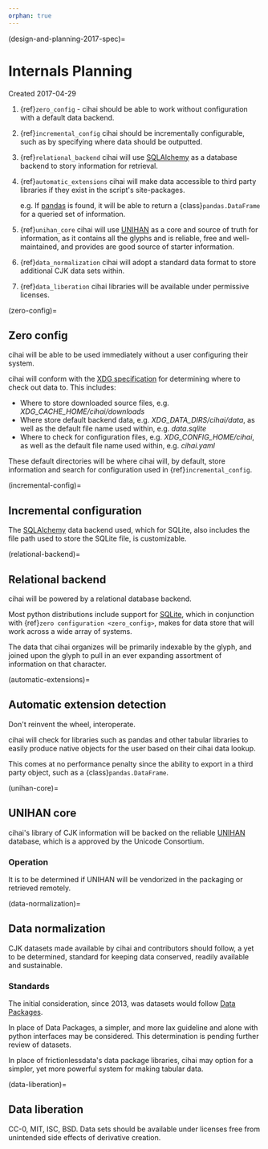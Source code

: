 ```yaml
---
orphan: true
---
```


(design-and-planning-2017-spec)=

# Internals Planning

Created 2017-04-29

1. {ref}`zero_config` - cihai should be able to work without configuration with a default data
   backend.
2. {ref}`incremental_config` cihai should be incrementally configurable, such as by specifying where
   data should be outputted.
3. {ref}`relational_backend` cihai will use [SQLAlchemy][sqlalchemy] as a database backend to story
   information for retrieval.
4. {ref}`automatic_extensions` cihai will make data accessible to third party libraries if they
   exist in the script's site-packages.

   e.g. If [pandas][pandas] is found, it will be able to return a {class}`pandas.DataFrame` for a
   queried set of information.

5. {ref}`unihan_core` cihai will use [UNIHAN][unihan] as a core and source of truth for information,
   as it contains all the glyphs and is reliable, free and well-maintained, and provides are good
   source of starter information.
6. {ref}`data_normalization` cihai will adopt a standard data format to store additional CJK data
   sets within.
7. {ref}`data_liberation` cihai libraries will be available under permissive licenses.

(zero-config)=

## Zero config

cihai will be able to be used immediately without a user configuring their system.

cihai will conform with the [XDG specification][xdg specification] for determining where to check
out data to. This includes:

- Where to store downloaded source files, e.g. _XDG_CACHE_HOME/cihai/downloads_
- Where store default backend data, e.g. _XDG_DATA_DIRS/cihai/data_, as well as the default file
  name used within, e.g. _data.sqlite_
- Where to check for configuration files, e.g. _XDG_CONFIG_HOME/cihai_, as well as the default file
  name used within, e.g. _cihai.yaml_

These default directories will be where cihai will, by default, store information and search for
configuration used in {ref}`incremental_config`.

(incremental-config)=

## Incremental configuration

The [SQLAlchemy][sqlalchemy] data backend used, which for SQLite, also includes the file path used
to store the SQLite file, is customizable.

[xdg specification]: https://standards.freedesktop.org/basedir-spec/basedir-spec-latest.html

(relational-backend)=

## Relational backend

cihai will be powered by a relational database backend.

Most python distributions include support for [SQLite][sqlite], which in conjunction with
{ref}`zero configuration <zero_config>`, makes for data store that will work across a wide array of
systems.

The data that cihai organizes will be primarily indexable by the glyph, and joined upon the glyph to
pull in an ever expanding assortment of information on that character.

(automatic-extensions)=

## Automatic extension detection

Don't reinvent the wheel, interoperate.

cihai will check for libraries such as pandas and other tabular libraries to easily produce native
objects for the user based on their cihai data lookup.

This comes at no performance penalty since the ability to export in a third party object, such as a
{class}`pandas.DataFrame`.

(unihan-core)=

## UNIHAN core

cihai's library of CJK information will be backed on the reliable [UNIHAN][unihan] database, which
is a approved by the Unicode Consortium.

### Operation

It is to be determined if UNIHAN will be vendorized in the packaging or retrieved remotely.

(data-normalization)=

## Data normalization

CJK datasets made available by cihai and contributors should follow, a yet to be determined,
standard for keeping data conserved, readily available and sustainable.

### Standards

The initial consideration, since 2013, was datasets would follow [Data Packages][data packages].

In place of Data Packages, a simpler, and more lax guideline and alone with python interfaces may be
considered. This determination is pending further review of datasets.

In place of frictionlessdata's data package libraries, cihai may option for a simpler, yet more
powerful system for making tabular data.

(data-liberation)=

## Data liberation

CC-0, MIT, ISC, BSD. Data sets should be available under licenses free from unintended side effects
of derivative creation.

[sqlite]: https://sqlite.org/
[pandas]: http://pandas.pydata.org/
[sqlalchemy]: https://www.sqlalchemy.org
[unihan]: http://www.unicode.org/reports/tr38/
[data packages]: http://frictionlessdata.io/data-packages/
